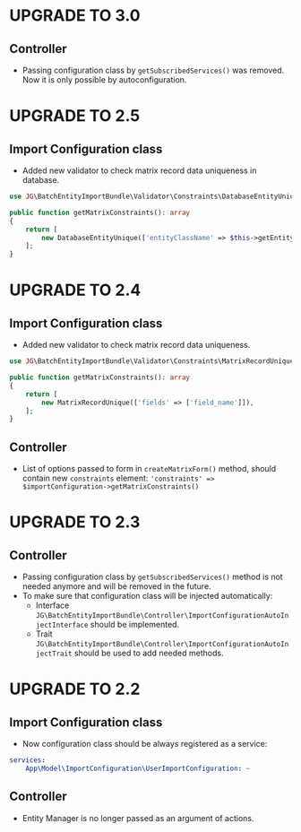 UPGRADE TO 3.0
=======================

Controller
--------------
* Passing configuration class by `getSubscribedServices()` was removed. Now it is only possible by autoconfiguration.


UPGRADE TO 2.5
=======================

Import Configuration class
--------------
* Added new validator to check matrix record data uniqueness in database.
```php
use JG\BatchEntityImportBundle\Validator\Constraints\DatabaseEntityUnique;

public function getMatrixConstraints(): array
{
    return [
        new DatabaseEntityUnique(['entityClassName' => $this->getEntityClassName(), 'fields' => ['field_name']]),
    ];
}
```

UPGRADE TO 2.4
=======================

Import Configuration class
--------------
* Added new validator to check matrix record data uniqueness.
```php
use JG\BatchEntityImportBundle\Validator\Constraints\MatrixRecordUnique;

public function getMatrixConstraints(): array
{
    return [
        new MatrixRecordUnique(['fields' => ['field_name']]),
    ];
}
```

Controller
--------------
* List of options passed to form in `createMatrixForm()` method, should contain new `constraints` element:
`'constraints' => $importConfiguration->getMatrixConstraints()`

UPGRADE TO 2.3
=======================

Controller
--------------
* Passing configuration class by `getSubscribedServices()` method is not needed anymore and will be removed in the future.
* To make sure that configuration class will be injected automatically:
  * Interface `JG\BatchEntityImportBundle\Controller\ImportConfigurationAutoInjectInterface` should be implemented.
  * Trait `JG\BatchEntityImportBundle\Controller\ImportConfigurationAutoInjectTrait` should be used to add needed methods.


UPGRADE TO 2.2
=======================

Import Configuration class
--------------
* Now configuration class should be always registered as a service:
```yaml
services:
    App\Model\ImportConfiguration\UserImportConfiguration: ~
```

Controller
--------------
* Entity Manager is no longer passed as an argument of actions.
